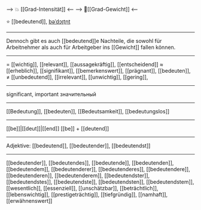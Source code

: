 --> 💥 [[Grad-Intensität]] <--
--> 🧱[[Grad-Gewicht]] <--

⭐ [[bedeutend]], [bəˈdɔɪ̯tn̩t](https://youglish.com/pronounce/bedeutend/german)


---
Dennoch gibt es auch [[bedeutend]]e Nachteile, die sowohl für Arbeitnehmer als auch für Arbeitgeber ins [[Gewicht]] fallen können.

---
= [[wichtig]], [[relevant]], [[aussagekräftig]],  [[entscheidend]]
≈ [[erheblich]], [[signifikant]], [[bemerkenswert]], [[prägnant]], [[bedeuten]],
≠ [[unbedeutend]], [[irrelevant]], [[unwichtig]],  [[gering]],

---
significant, important
значительный

---
[[Bedeutung]], [[bedeuten]], [[Bedeutsamkeit]], [[bedeutungslos]]

---
[[be]]|[[deut]]|[[end]]
[[be]] + [[deutend]]


---
Adjektive: [[bedeutend]], [[bedeutender]], [[bedeutendst]]

---
[[bedeutender]], [[bedeutendes]], [[bedeutende]], [[bedeutenden]], [[bedeutendem]], [[bedeutenderer]], [[bedeutenderes]], [[bedeutendere]], [[bedeutenderen]], [[bedeutenderem]], [[bedeutendster]], [[bedeutendstes]], [[bedeutendste]], [[bedeutendsten]], [[bedeutendstem]], [[wesentlich]], [[essenziell]], [[unschätzbar]], [[beträchtlich]], [[lebenswichtig]], [[prestigeträchtig]], [[tiefgründig]], [[namhaft]], [[erwähnenswert]]